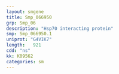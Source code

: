 ```yaml
---
layout: smgene
title: Smp_066950
grp: Smp_06
description: "Hsp70 interacting protein"
smp: Smp_066950.1
uniprot: "G4VIK7"
length:   921
cdd: "ns"
kk: K09562
categories: sm
---
```

